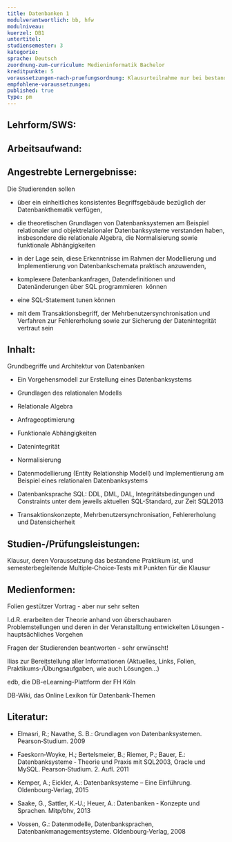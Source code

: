```yaml
---
title: Datenbanken 1
modulverantwortlich: bb, hfw
modulniveau:
kuerzel: DB1
untertitel:
studiensemester: 3
kategorie:
sprache: Deutsch
zuordnung-zum-curriculum: Medieninformatik Bachelor
kreditpunkte: 5
voraussetzungen-nach-pruefungsordnung: Klausurteilnahme nur bei bestandenem DBS1‐Praktikum
empfohlene-voraussetzungen: 
published: true
type: pm
---
```


## Lehrform/SWS:


## Arbeitsaufwand:

## Angestrebte Lernergebnisse:
Die Studierenden sollen  




- über ein einheitliches konsistentes Begriffsgebäude bezüglich der Datenbankthematik verfügen,

- die theoretischen Grundlagen von Datenbanksystemen am Beispiel relationaler und objektrelationaler Datenbanksysteme verstanden haben, insbesondere die relationale Algebra, die Normalisierung sowie funktionale Abhängigkeiten

- in der Lage sein, diese Erkenntnisse im Rahmen der Modellierung und Implementierung von Datenbankschemata praktisch anzuwenden,

- komplexere Datenbankanfragen, Datendefinitionen und Datenänderungen über SQL programmieren  können

- eine SQL-Statement tunen können

- mit dem Transaktionsbegriff, der Mehrbenutzersynchronisation und Verfahren zur Fehlererholung sowie zur Sicherung der Datenintegrität vertraut sein

## Inhalt:
Grundbegriffe und Architektur von Datenbanken  




- Ein Vorgehensmodell zur Erstellung eines Datenbanksystems

- Grundlagen des relationalen Modells



- Relationale Algebra

- Anfrageoptimierung

- Funktionale Abhängigkeiten

- Datenintegrität

- Normalisierung





- Datenmodellierung (Entity Relationship Modell) und Implementierung am Beispiel eines relationalen Datenbanksystems

- Datenbanksprache SQL: DDL, DML, DAL, Integritätsbedingungen und Constraints unter dem jeweils aktuellen SQL-Standard, zur Zeit SQL2013

- Transaktionskonzepte, Mehrbenutzersynchronisation, Fehlererholung und Datensicherheit

## Studien-/Prüfungsleistungen:
Klausur, deren Voraussetzung das bestandene Praktikum ist, und semesterbegleitende Multiple‐Choice‐Tests mit Punkten für die Klausur

## Medienformen:
Folien gestützer Vortrag - aber nur sehr selten  


I.d.R. erarbeiten der Theorie anhand von überschaubaren Problemstellungen und deren in der Veranstalltung entwickelten Lösungen - hauptsächliches Vorgehen  


Fragen der Studierenden beantworten - sehr erwünscht!  


Ilias zur Bereitstellung aller Informationen (Aktuelles, Links, Folien, Praktikums-/Übungsaufgaben, wie auch Lösungen...)  


edb, die DB-eLearning-Plattform der FH Köln  


DB-Wiki, das Online Lexikon für Datenbank-Themen

## Literatur:
- Elmasri, R.; Navathe, S. B.: Grundlagen von Datenbanksystemen. Pearson‐Studium. 2009

- Faeskorn‐Woyke, H.; Bertelsmeier, B.; Riemer, P.; Bauer, E.: Datenbanksysteme ‐ Theorie und Praxis mit SQL2003, Oracle und MySQL. Pearson‐Studium. 2. Aufl. 2011

- Kemper, A.; Eickler, A.: Datenbanksysteme – Eine Einführung. Oldenbourg‐Verlag, 2015

- Saake, G., Sattler, K.‐U.; Heuer, A.: Datenbanken ‐ Konzepte und Sprachen. Mitp/bhv, 2013

- Vossen, G.: Datenmodelle, Datenbanksprachen, Datenbankmanagementsysteme. Oldenbourg‐Verlag, 2008

